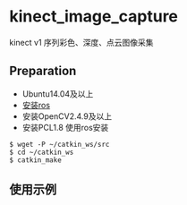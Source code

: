 # kinect_image_capture
kinect v1 序列彩色、深度、点云图像采集
## Preparation
* Ubuntu14.04及以上
* [安装ros](http://wiki.ros.org/indigo/Installation/Ubuntu)
* 安装OpenCV2.4.9及以上
* 安装PCL1.8
使用ros安装

```
$ wget -P ~/catkin_ws/src 
$ cd ~/catkin_ws
$ catkin_make
```
## 使用示例

